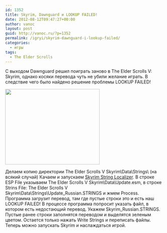 ```yaml
---
id: 1352
title: Skyrim, Dawnguard и LOOKUP FAILED!
date: 2012-08-12T09:47:27+00:00
author: vanoc
layout: post
guid: http://vanoc.ru/?p=1352
permalink: /igryi/skyrim-dawnguard-i-lookup-failed/
categories:
  - игры
tags:
  - The Elder Scrolls
---
```

С выходом Dawnguard решил поиграть заново в The Elder Scrolls V: Skyrim, однако косяки перевода чуть не убили желание играть. В следствие чего было найдено решение проблемы LOOKUP FAILED!

[<img class="aligncenter size-medium wp-image-1353" title="Skyrim String Localizer" src="http://vanoc.ru/uploads/2012/08/Skyrim_String_Localizer-300x239.png" alt="" width="300" height="239" srcset="http://vanoc.ru/uploads/2012/08/Skyrim_String_Localizer-300x239.png 300w, http://vanoc.ru/uploads/2012/08/Skyrim_String_Localizer.png 768w" sizes="(max-width: 300px) 100vw, 300px" />](http://vanoc.ru/uploads/2012/08/Skyrim_String_Localizer.png)
  
Делаем копию директории The Elder Scrolls V Skyrim\Data\Strings\ (на всякий случай) Качаем и запускаем [Skyrim String Localizer](http://vanoc.ru/uploads/2012/08/Skyrim_String_Localizer_v139-2889-1-3-9.rar). В строке ESP File указываем The Elder Scrolls V Skyrim\Data\Update.esm, в строке Strins File: The Elder Scrolls V Skyrim\Data\Strings\Update\_Russian.STRINGS и жмем Process. Программа загрузит перевод, там где пустые строки это и есть наш LOOKUP FAILED! В процессе программа попросит указать файл, в котором есть недостающий перевод. Укажем Skyrim\_Russian.STRINGS. Пустые ранее строки заполнятся переводом и выделятся зеленым цветом. Остается только нажать Write Strings и переписать файлы. Теперь можно запускать Skyrim и наслаждаться игрой.